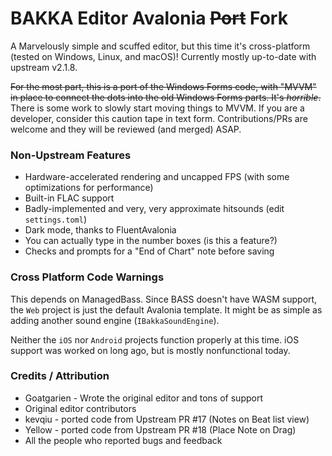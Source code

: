 # BAKKA Editor Avalonia ~~Port~~ Fork

A Marvelously simple and scuffed editor, but this time it's cross-platform (tested on Windows, Linux, and macOS)! Currently mostly up-to-date with upstream v2.1.8.

~~For the most part, this is a port of the Windows Forms code, with "MVVM" in place to connect the dots into the old Windows Forms parts. It's _horrible_.~~ There is some work to slowly start moving things to MVVM. If you are a developer, consider this caution tape in text form. Contributions/PRs are welcome and they will be reviewed (and merged) ASAP.

### Non-Upstream Features
* Hardware-accelerated rendering and uncapped FPS (with some optimizations for performance)
* Built-in FLAC support
* Badly-implemented and very, very approximate hitsounds (edit `settings.toml`)
* Dark mode, thanks to FluentAvalonia
* You can actually type in the number boxes (is this a feature?)
* Checks and prompts for a "End of Chart" note before saving

### Cross Platform Code Warnings

This depends on ManagedBass. Since BASS doesn't have WASM support, the `Web` project is just the default Avalonia template. It might be as simple as adding another sound engine (`IBakkaSoundEngine`).

Neither the `iOS` nor `Android` projects function properly at this time. iOS support was worked on long ago, but is mostly nonfunctional today.

### Credits / Attribution
* Goatgarien - Wrote the original editor and tons of support
* Original editor contributors
* kevqiu - ported code from Upstream PR #17 (Notes on Beat list view)
* Yellow - ported code from Upstream PR #18 (Place Note on Drag)
* All the people who reported bugs and feedback